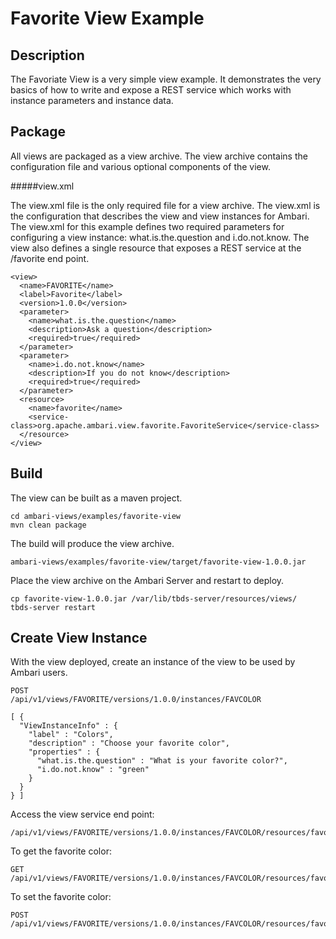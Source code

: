 <!---
Licensed to the Apache Software Foundation (ASF) under one or more
contributor license agreements.  See the NOTICE file distributed with
this work for additional information regarding copyright ownership.
The ASF licenses this file to You under the Apache License, Version 2.0
(the "License"); you may not use this file except in compliance with
the License.  You may obtain a copy of the License at [http://www.apache.org/licenses/LICENSE-2.0](http://www.apache.org/licenses/LICENSE-2.0)

Unless required by applicable law or agreed to in writing, software
distributed under the License is distributed on an "AS IS" BASIS,
WITHOUT WARRANTIES OR CONDITIONS OF ANY KIND, either express or implied.
See the License for the specific language governing permissions and
limitations under the License.
-->

Favorite View Example
======

Description
-----
The Favoriate View is a very simple view example. It demonstrates the very basics of how
to write and expose a REST service which works with instance parameters and instance data.

Package
-----
All views are packaged as a view archive. The view archive contains the configuration
file and various optional components of the view.

#####view.xml

The view.xml file is the only required file for a view archive.  The view.xml is the configuration that describes the view and view instances for Ambari.
The view.xml for this example defines two required parameters for configuring a view instance: what.is.the.question and i.do.not.know. The view also
defines a single resource that exposes a REST service at the /favorite end point.

    <view>
      <name>FAVORITE</name>
      <label>Favorite</label>
      <version>1.0.0</version>
      <parameter>
        <name>what.is.the.question</name>
        <description>Ask a question</description>
        <required>true</required>
      </parameter>
      <parameter>
        <name>i.do.not.know</name>
        <description>If you do not know</description>
        <required>true</required>
      </parameter>
      <resource>
        <name>favorite</name>
        <service-class>org.apache.ambari.view.favorite.FavoriteService</service-class>
      </resource>
    </view>

Build
-----

The view can be built as a maven project.

    cd ambari-views/examples/favorite-view
    mvn clean package

The build will produce the view archive.

    ambari-views/examples/favorite-view/target/favorite-view-1.0.0.jar

Place the view archive on the Ambari Server and restart to deploy.    

    cp favorite-view-1.0.0.jar /var/lib/tbds-server/resources/views/
    tbds-server restart
    
Create View Instance
-----

With the view deployed, create an instance of the view to be used by Ambari users.

    POST
    /api/v1/views/FAVORITE/versions/1.0.0/instances/FAVCOLOR
    
    [ {
      "ViewInstanceInfo" : {
        "label" : "Colors",
        "description" : "Choose your favorite color",
        "properties" : {
          "what.is.the.question" : "What is your favorite color?",
          "i.do.not.know" : "green"
        }
      }
    } ]

Access the view service end point:

    /api/v1/views/FAVORITE/versions/1.0.0/instances/FAVCOLOR/resources/favorite

To get the favorite color:

    GET
    /api/v1/views/FAVORITE/versions/1.0.0/instances/FAVCOLOR/resources/favorite/item

To set the favorite color:

    POST
    /api/v1/views/FAVORITE/versions/1.0.0/instances/FAVCOLOR/resources/favorite/item/blue
